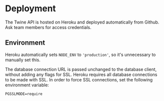 # Deployment
The Twine API is hosted on Heroku and deployed automatically from Github. Ask team members for access credentials.

## Environment
Heroku automatically sets `NODE_ENV` to `'production'`, so it's unnecessary to manually set this.

The database connection URL is passed unchanged to the database client, without adding any flags for SSL. Heroku requires all database connections to be made with SSL. In order to force SSL connections, set the following environment variable:
```
PGSSLMODE=require
```
